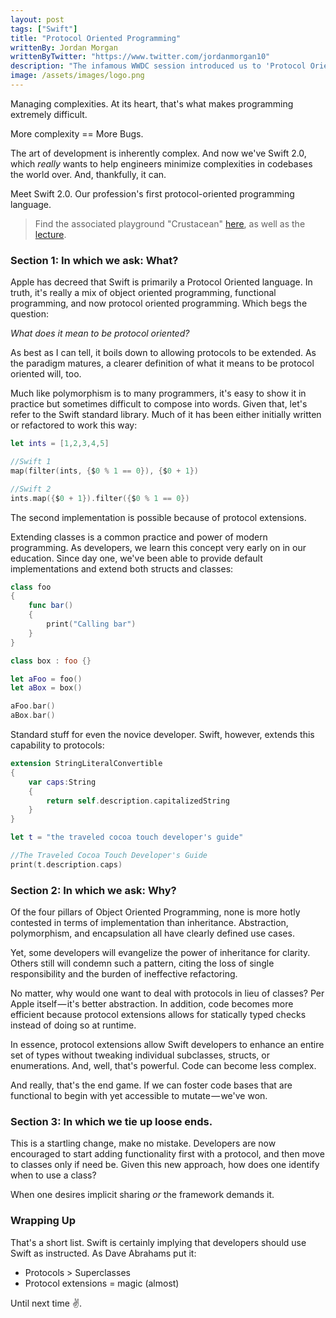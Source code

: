 ```yaml
---
layout: post
tags: ["Swift"]
title: "Protocol Oriented Programming"
writtenBy: Jordan Morgan
writtenByTwitter: "https://www.twitter.com/jordanmorgan10"
description: "The infamous WWDC session introduced us to 'Protocol Oriented Programming'. Really, though - what is it?"
image: /assets/images/logo.png
---
```

Managing complexities. At its heart, that's what makes programming extremely difficult.

More complexity == More Bugs.

The art of development is inherently complex. And now we've Swift 2.0, which _really_ wants to help engineers minimize complexities in codebases the world over. And, thankfully, it can.

Meet Swift 2.0. Our profession's first protocol-oriented programming language.

> Find the associated playground "Crustacean" [here][1], as well as the [lecture][2].

### Section 1: In which we ask: What?

Apple has decreed that Swift is primarily a Protocol Oriented language. In truth, it's really a mix of object oriented programming, functional programming, and now protocol oriented programming. Which begs the question:

_What does it mean to be protocol oriented?_

As best as I can tell, it boils down to allowing protocols to be extended. As the paradigm matures, a clearer definition of what it means to be protocol oriented will, too.

Much like polymorphism is to many programmers, it's easy to show it in practice but sometimes difficult to compose into words. Given that, let's refer to the Swift standard library. Much of it has been either initially written or refactored to work this way:
```swift
let ints = [1,2,3,4,5]

//Swift 1  
map(filter(ints, {$0 % 1 == 0}), {$0 + 1})

//Swift 2  
ints.map({$0 + 1}).filter({$0 % 1 == 0})
```
The second implementation is possible because of protocol extensions.

Extending classes is a common practice and power of modern programming. As developers, we learn this concept very early on in our education. Since day one, we've been able to provide default implementations and extend both structs and classes:
```swift
class foo  
{  
    func bar()  
    {  
        print("Calling bar")  
    }  
}

class box : foo {}

let aFoo = foo()  
let aBox = box()

aFoo.bar()  
aBox.bar()
```
Standard stuff for even the novice developer. Swift, however, extends this capability to protocols:
```swift
extension StringLiteralConvertible  
{  
    var caps:String  
    {  
        return self.description.capitalizedString  
    }  
}

let t = "the traveled cocoa touch developer's guide"

//The Traveled Cocoa Touch Developer's Guide  
print(t.description.caps)
```
### Section 2: In which we ask: Why?

Of the four pillars of Object Oriented Programming, none is more hotly contested in terms of implementation than inheritance. Abstraction, polymorphism, and encapsulation all have clearly defined use cases.

Yet, some developers will evangelize the power of inheritance for clarity. Others still will condemn such a pattern, citing the loss of single responsibility and the burden of ineffective refactoring.

No matter, why would one want to deal with protocols in lieu of classes? Per Apple itself — it's better abstraction. In addition, code becomes more efficient because protocol extensions allows for statically typed checks instead of doing so at runtime.

In essence, protocol extensions allow Swift developers to enhance an entire set of types without tweaking individual subclasses, structs, or enumerations. And, well, that's powerful. Code can become less complex.

And really, that's the end game. If we can foster code bases that are functional to begin with yet accessible to mutate — we've won.

### Section 3: In which we tie up loose ends.

This is a startling change, make no mistake. Developers are now encouraged to start adding functionality first with a protocol, and then move to classes only if need be. Given this new approach, how does one identify when to use a class?

When one desires implicit sharing _or_ the framework demands it.

### Wrapping Up

That's a short list. Swift is certainly implying that developers should use Swift as instructed. As Dave Abrahams put it:

* Protocols > Superclasses
* Protocol extensions = magic (almost)

Until next time ✌️.

[1]: https://developer.apple.com/sample-code/wwdc/2015/?q=
[2]: https://developer.apple.com/videos/wwdc/2015/?id=408
